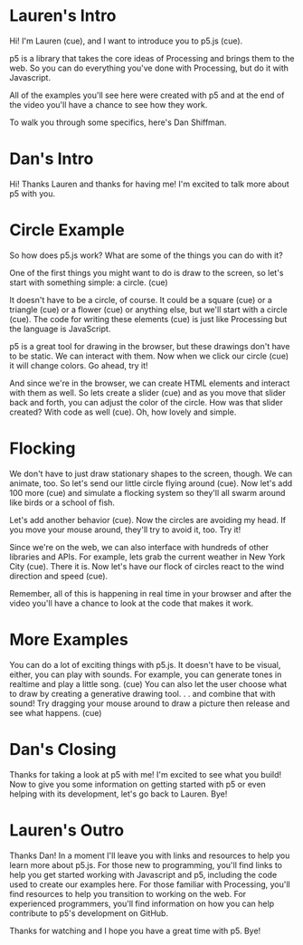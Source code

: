 # Lauren's Intro

Hi! I'm Lauren (cue), and I want to introduce you to p5.js (cue).

p5 is a library that takes the core ideas of Processing and brings them to the web. So you can do everything you've done with Processing, but do it with Javascript.

All of the examples you'll see here were created with p5 and at the end of the video you'll have a chance to see how they work.

To walk you through some specifics, here's Dan Shiffman.

# Dan's Intro

Hi! Thanks Lauren and thanks for having me! I'm excited to talk more about p5 with you.

# Circle Example

So how does p5.js work? What are some of the things you can do with it?

One of the first things you might want to do is draw to the screen, so let's start with something simple: a circle. (cue)

It doesn't have to be a circle, of course. It could be a square (cue) or a triangle (cue) or a flower (cue) or anything else, but we'll start with a circle (cue).  The code for writing these elements (cue) is just like Processing but the language is JavaScript. 

p5 is a great tool for drawing in the browser, but these drawings don't have to be static. We can interact with them. Now when we click our circle (cue) it will change colors. Go ahead, try it!

And since we're in the browser, we can create HTML elements and interact with them as well. So lets create a slider (cue) and as you move that slider back and forth, you can adjust the color of the circle.  How was that slider created?  With code as well (cue).  Oh, how lovely and simple.

# Flocking

We don't have to just draw stationary shapes to the screen, though. We can animate, too. So let's send our little circle flying around (cue). Now let's add 100 more (cue) and simulate a flocking system so they'll all swarm around like birds or a school of fish.

Let's add another behavior (cue). Now the circles are avoiding my head. If you move your mouse around, they'll try to avoid it, too. Try it!

Since we're on the web, we can also interface with hundreds of other libraries and APIs. For example, lets grab the current weather in New York City (cue). There it is. Now let's have our flock of circles react to the wind direction and speed (cue).

Remember, all of this is happening in real time in your browser and after the video you'll have a chance to look at the code that makes it work.

# More Examples

You can do a lot of exciting things with p5.js. It doesn't have to be visual, either, you can play with sounds. For example, you can generate tones in realtime and play a little song. (cue) You can also let the user choose what to draw by creating a generative drawing tool. . . and combine that with sound! Try dragging your mouse around to draw a picture then release and see what happens. (cue)


# Dan's Closing

Thanks for taking a look at p5 with me! I'm excited to see what you build! Now to give you some information on getting started with p5 or even helping with its development, let's go back to Lauren. Bye!

# Lauren's Outro

Thanks Dan! In a moment I'll leave you with links and resources to help you learn more about p5.js. For those new to programming, you'll find links to help you get started working with Javascript and p5, including the code used to create our examples here. For those familiar with Processing, you'll find resources to help you transition to working on the web. For experienced programmers, you'll find information on how you can help contribute to p5's development on GitHub.

Thanks for watching and I hope you have a great time with p5. Bye!
